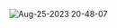 
![Aug-25-2023 20-48-07](https://github.com/swookang77/secuprime/assets/106954289/b00d90dc-6cbc-4e8d-aab6-5fde3bd4c7ee)
